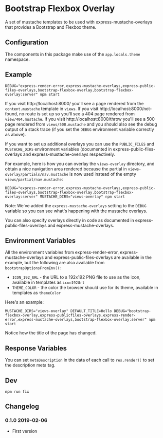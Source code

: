 # Bootstrap Flexbox Overlay

A set of mustache templates to be used with express-mustache-overlays that provides a Bootstrap and Flexbox theme.

## Configuration

The components in this package make use of the `app.locals.theme` namespace.

## Example

```
DEBUG="express-render-error,express-mustache-overlays,express-public-files-overlays,bootstrap-flexbox-overlay,bootstrap-flexbox-overlay:server" npm start
```

If you visit http://localhost:8000/ you'll see a page rendered from the `content.mustache` template in `views`. If you visit http://localhost:8000/not-found, no route is set up so you'll see a 404 page rendered from `view/404.mustache`. If you visit http://localhost:8000/throw you'll see a 500 page rendered from `views/500.mustache` and you should also see the debug output of a stack trace (if you set the `DEBUG` environment variable correctly as above).

If you want to set up additional overlays you can use the `PUBLIC_FILES` and `MUSTACHE_DIRS` environment variables (documented in express-public-files-overlays and express-mustache-overlays respectively.

For example, here is how you can overlay the `views-overlay` directory, and obtain a nice navigation area rendered because the partial in `views-overlay/partials/nav.mustache` is now used instead of the empty `views/partial/nav.mustache`:

```
DEBUG="express-render-error,express-mustache-overlays,express-public-files-overlays,bootstrap-flexbox-overlay,bootstrap-flexbox-overlay:server" MUSTACHE_DIRS="views-overlay" npm start
```

Note: We've added the `express-mustache-overlays` setting to the `DEBUG` variable so you can see what's happening with the mustache overlays.

You can also specify overlays directly in code as documented in express-public-files-overlays and express-mustache-overlays.

## Environment Variables

All the environment variables from express-render-error, express-mustache-overlays and express-public-files-overlays are available in the example, but the following are also available from `bootstrapOptionsFromEnv()`:

* `ICON_192_URL` - the URL to a 192x192 PNG file to use as the icon, available in templates as `icon192Url`
* `THEME_COLOR` - the color the browser should use for its theme, available in templates as `themeColor`

Here's an example:

```
MUSTACHE_DIRS="views-overlay" DEFAULT_TITLE=Hello DEBUG="bootstrap-flexbox-overlay,express-publicfiles-overlays,express-render-error,express-mustache-overlays,bootstrap-flexbox-overlay:server" npm start
```

Notice how the title of the page has changed.


## Response Variables

You can set `metaDescription` in the data of each call to `res.render()` to set the description meta tag.


## Dev

```
npm run fix
```


## Changelog

### 0.1.0 2019-02-06

* First version
